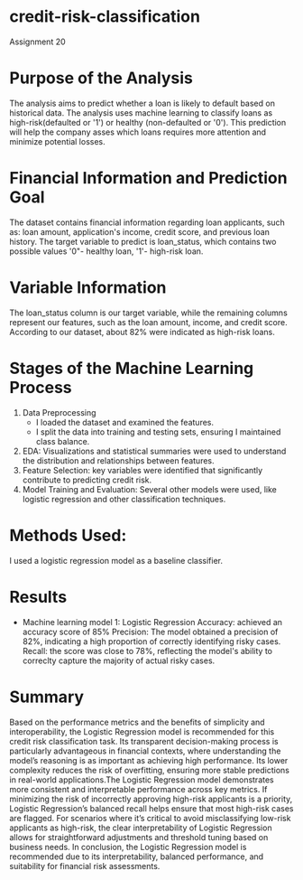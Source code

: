 # credit-risk-classification
Assignment 20
# Purpose of the Analysis
The analysis aims to predict whether a loan is likely to default based on historical data. The analysis uses machine learning to classify loans as high-risk(defaulted or '1') or healthy (non-defaulted or '0'). This prediction will help the company asses which loans requires more attention and minimize potential losses.

# Financial Information and Prediction Goal
The dataset contains financial information regarding loan applicants, such as:
loan amount, application's income, credit score, and previous loan history. The target variable to predict is loan_status, which contains two possible values '0"- healthy loan, '1'- high-risk loan.

# Variable Information
The loan_status column is our target variable, while the remaining columns represent our features, such as the loan amount, income, and credit score. According to our dataset, about 82% were indicated as high-risk loans. 

# Stages of the Machine Learning Process
1. Data Preprocessing
    - I loaded the dataset and examined the features.
    - I split the data into training and testing sets, ensuring I maintained class balance.
2. EDA: Visualizations and statistical summaries were used to understand the distribution and relationships between features.
3. Feature Selection: key variables were identified that significantly contribute to predicting credit risk.
4. Model Training and Evaluation: Several other models were used, like logistic regression and other classification techniques.

# Methods Used:
I used a logistic regression model as a baseline classifier.

# Results
- Machine learning model 1: Logistic Regression
   Accuracy: achieved an accuracy score of 85%
   Precision: The model obtained a precision of 82%, indicating a high proportion of correctly identifying risky cases.
   Recall: the score was close to 78%, reflecting the model's ability to correclty capture the majority of actual risky cases.

 # Summary
Based on the performance metrics and the benefits of simplicity and interoperability, the Logistic Regression model is recommended for this credit risk classification task. Its transparent decision-making process is particularly advantageous in financial contexts, where understanding the model’s reasoning is as important as achieving high performance. Its lower complexity reduces the risk of overfitting, ensuring more stable predictions in real-world applications.The Logistic Regression model demonstrates more consistent and interpretable performance across key metrics. If minimizing the risk of incorrectly approving high-risk applicants is a priority, Logistic Regression’s balanced recall helps ensure that most high-risk cases are flagged. For scenarios where it’s critical to avoid misclassifying low-risk applicants as high-risk, the clear interpretability of Logistic Regression allows for straightforward adjustments and threshold tuning based on business needs. In conclusion, the Logistic Regression model is recommended due to its interpretability, balanced performance, and suitability for financial risk assessments.






